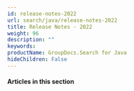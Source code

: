 ```yaml
---
id: release-notes-2022
url: search/java/release-notes-2022
title: Release Notes - 2022
weight: 96
description: ""
keywords: 
productName: GroupDocs.Search for Java
hideChildren: False
---
```

#### Articles in this section
